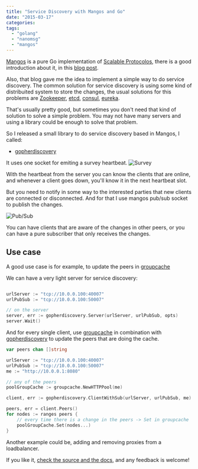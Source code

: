 ```yaml
---
title: "Service Discovery with Mangos and Go"
date: "2015-03-17"
categories:
tags:
  - "golang"
  - "nanomsg"
  - "mangos"
---
```


[Mangos](https://github.com/gdamore/mangos) is a pure Go implementation of [Scalable Protocolos](http://nanomsg.org/index.html), there is a good introduction about it, in this [blog post](http://www.bravenewgeek.com/fast-scalable-networking-in-go-with-mangos/).

Also, that blog gave me the idea to implement a simple way to do service discovery. The common solution for service discovery is using some kind of distribuited system to store the changes, the usual solutions for this problems are [Zookeeper](http://zookeeper.apache.org/), [etcd](https://github.com/coreos/etcd), [consul](https://www.consul.io/), [eureka](https://github.com/Netflix/eureka).

That's usually pretty good, but sometimes you don't need that kind of solution to solve a simple problem. You may not have many servers and using a library could be enough to solve that problem.

So I released a small library to do service discovery based in Mangos, I called:

 * [gopherdiscovery](https://github.com/dahernan/gopherdiscovery)

It uses one socket for emiting a survey heartbeat.
![Survey](https://docs.google.com/drawings/d/1XvKaxDBhWLeOoQHiofWJNAvo1139i_3Z9NCUDZJCJ8c/pub?w=480&h=360)

With the heartbeat from the server you can know the clients that are online, and whenever a client goes down, you'll know it in the next heartbeat slot. 

But you need to notify in some way to the interested parties that new clients are connected or disconnected. And for that I use mangos pub/sub socket to publish the changes.

![Pub/Sub](https://docs.google.com/drawings/d/14vcCmiCFywml5P9ApN76hRbcb7B_PkzSo6XUoOAMcRg/pub?w=480&h=360)

You can have clients that are aware of the changes in other peers, or you can have a pure subscriber that only receives the changes.

## Use case

A good use case is for example, to update the peers in [groupcache](https://github.com/golang/groupcache)

We can have a very light server for service discovery:

```go

urlServer := "tcp://10.0.0.100:40007"
urlPubSub := "tcp://10.0.0.100:50007"

// on the server
server, err := gopherdiscovery.Server(urlServer, urlPubSub, opts)
server.Wait()

```

And for every single client, use [groupcache](https://github.com/golang/groupcache) in combination with [gopherdiscovery](https://github.com/dahernan/gopherdiscovery) to update the peers that are doing the cache.

```go
var peers chan []string

urlServer := "tcp://10.0.0.100:40007"
urlPubSub := "tcp://10.0.0.100:50007"
me := "http://10.0.0.1:8080"

// any of the peers
poolGroupCache := groupcache.NewHTTPPool(me)

client, err := gopherdiscovery.ClientWithSub(urlServer, urlPubSub, me)

peers, err = client.Peers()	
for nodes := ranges peers {
	// every time there is a change in the peers -> Set in groupcache
	poolGroupCache.Set(nodes...)	
}

```

Another example could be, adding and removing proxies from a loadbalancer.

If you like it, [check the source and the docs](https://github.com/dahernan/gopherdiscovery), and any feedback is welcome!
